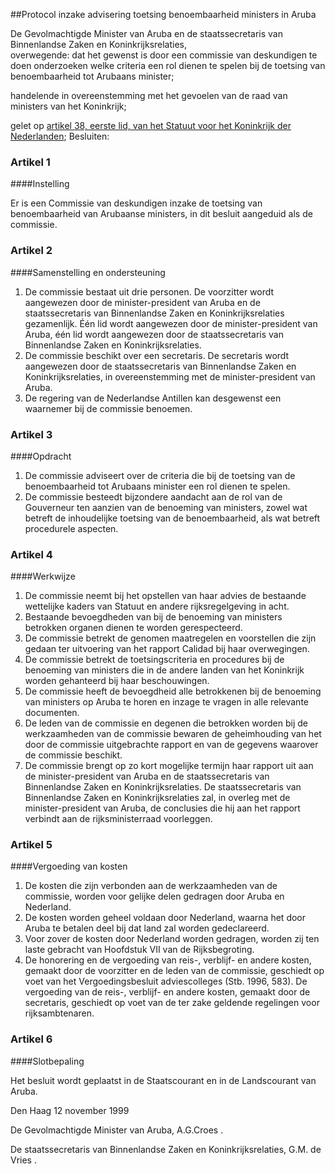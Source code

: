 <meta http-equiv='Content-Type' content='text/html; charset=utf-8' />

##Protocol inzake advisering toetsing benoembaarheid ministers in Aruba

De Gevolmachtigde Minister van Aruba en de staatssecretaris van Binnenlandse Zaken en Koninkrijksrelaties,  
overwegende: dat het gewenst is door een commissie van deskundigen te doen onderzoeken welke criteria een rol dienen te spelen bij de toetsing van benoembaarheid tot Arubaans minister;

handelende in overeenstemming met het gevoelen van de raad van ministers van het Koninkrijk;

gelet op [artikel 38, eerste lid, van het Statuut voor het Koninkrijk der Nederlanden](../../../../../../../../../../rijkswet/statuut/voor/het/koninkrijk/der/nederlanden/BWBR0002154/README.md);
Besluiten:     

### Artikel  1  

####Instelling

Er is een Commissie van deskundigen inzake de toetsing van benoembaarheid van Arubaanse ministers, in dit besluit aangeduid als de commissie.  

### Artikel  2  

####Samenstelling en ondersteuning

1.  De commissie bestaat uit drie personen. De voorzitter wordt aangewezen door de minister-president van Aruba en de staatssecretaris van Binnenlandse Zaken en Koninkrijksrelaties gezamenlijk. Één lid wordt aangewezen door de minister-president van Aruba, één lid wordt aangewezen door de staatssecretaris van Binnenlandse Zaken en Koninkrijksrelaties.   
2.  De commissie beschikt over een secretaris. De secretaris wordt aangewezen door de staatssecretaris van Binnenlandse Zaken en Koninkrijksrelaties, in overeenstemming met de minister-president van Aruba.   
3.  De regering van de Nederlandse Antillen kan desgewenst een waarnemer bij de commissie benoemen.   

### Artikel  3  

####Opdracht

1.  De commissie adviseert over de criteria die bij de toetsing van de benoembaarheid tot Arubaans minister een rol dienen te spelen.   
2.  De commissie besteedt bijzondere aandacht aan de rol van de Gouverneur ten aanzien van de benoeming van ministers, zowel wat betreft de inhoudelijke toetsing van de benoembaarheid, als wat betreft procedurele aspecten.   

### Artikel  4  

####Werkwijze

1.  De commissie neemt bij het opstellen van haar advies de bestaande wettelijke kaders van Statuut en andere rijksregelgeving in acht.   
2.  Bestaande bevoegdheden van bij de benoeming van ministers betrokken organen dienen te worden gerespecteerd.   
3.  De commissie betrekt de genomen maatregelen en voorstellen die zijn gedaan ter uitvoering van het rapport Calidad bij haar overwegingen.   
4.  De commissie betrekt de toetsingscriteria en procedures bij de benoeming van ministers die in de andere landen van het Koninkrijk worden gehanteerd bij haar beschouwingen.   
5.  De commissie heeft de bevoegdheid alle betrokkenen bij de benoeming van ministers op Aruba te horen en inzage te vragen in alle relevante documenten.   
6.  De leden van de commissie en degenen die betrokken worden bij de werkzaamheden van de commissie bewaren de geheimhouding van het door de commissie uitgebrachte rapport en van de gegevens waarover de commissie beschikt.   
7.  De commissie brengt op zo kort mogelijke termijn haar rapport uit aan de minister-president van Aruba en de staatssecretaris van Binnenlandse Zaken en Koninkrijksrelaties. De staatssecretaris van Binnenlandse Zaken en Koninkrijksrelaties zal, in overleg met de minister-president van Aruba, de conclusies die hij aan het rapport verbindt aan de rijksministerraad voorleggen.   

### Artikel  5  

####Vergoeding van kosten

1.  De kosten die zijn verbonden aan de werkzaamheden van de commissie, worden voor gelijke delen gedragen door Aruba en Nederland.   
2.  De kosten worden geheel voldaan door Nederland, waarna het door Aruba te betalen deel bij dat land zal worden gedeclareerd.   
3.  Voor zover de kosten door Nederland worden gedragen, worden zij ten laste gebracht van Hoofdstuk VII van de Rijksbegroting.   
4.  De honorering en de vergoeding van reis-, verblijf- en andere kosten, gemaakt door de voorzitter en de leden van de commissie, geschiedt op voet van het Vergoedingsbesluit adviescolleges (Stb. 1996, 583). De vergoeding van de reis-, verblijf- en andere kosten, gemaakt door de secretaris, geschiedt op voet van de ter zake geldende regelingen voor rijksambtenaren.   

### Artikel  6  

####Slotbepaling

Het besluit wordt geplaatst in de Staatscourant en in de Landscourant van Aruba. 

Den Haag 
12 november 1999    

De Gevolmachtigde 
Minister van Aruba, 
A.G.Croes  . 

De 
staatssecretaris van Binnenlandse Zaken en Koninkrijksrelaties, 
G.M. de Vries  .    
